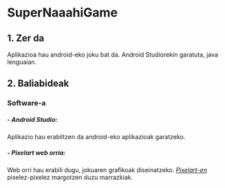 # SuperNaaahiGame

## 1. Zer da

Aplikazioa hau android-eko joku bat da. Android Studiorekin garatuta, java lenguaian.
<br>

## 2. Baliabideak

### Software-a 

##### - Android Studio: 
Aplikazio hau erabiltzen da android-eko aplikazioak garatzeko.

##### - Pixelart web orria: 
Web orri hau erabili dugu, jokuaren grafikoak diseinatzeko. *[Pixelart-en](https://www.pixilart.com/)* pixelez-pixelez margotzen duzu marrazkiak.
